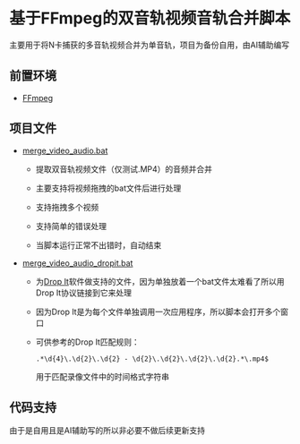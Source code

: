 # 基于FFmpeg的双音轨视频音轨合并脚本

主要用于将N卡捕获的多音轨视频合并为单音轨，项目为备份自用，由AI辅助编写



## 前置环境

- [FFmpeg](https://ffmpeg.org/)



## 项目文件

- [merge_video_audio.bat](https://github.com/CangWolf17/FFmpegDoubleTracksMergeScript/blob/main/merge_video_audio.bat)

  - 提取双音轨视频文件（仅测试.MP4）的音频并合并

  - 主要支持将视频拖拽的bat文件后进行处理

  - 支持拖拽多个视频

  - 支持简单的错误处理

  - 当脚本运行正常不出错时，自动结束

- [merge_video_audio_dropit.bat](https://github.com/CangWolf17/FFmpegDoubleTracksMergeScript/blob/main/merge_video_audio_dropit.bat)

  - 为[Drop It](http://www.dropitproject.com/ )软件做支持的文件，因为单独放着一个bat文件太难看了所以用Drop It协议链接到它来处理

  - 因为Drop It是为每个文件单独调用一次应用程序，所以脚本会打开多个窗口

  - 可供参考的Drop It匹配规则：

    ```Regex
    .*\d{4}\.\d{2}\.\d{2} - \d{2}\.\d{2}\.\d{2}\.\d{2}.*\.mp4$
    ```

    用于匹配录像文件中的时间格式字符串



## 代码支持

由于是自用且是AI辅助写的所以非必要不做后续更新支持


